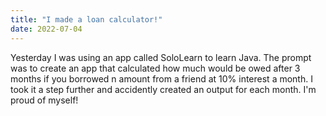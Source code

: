 ```yaml
---
title: "I made a loan calculator!"
date: 2022-07-04
---
```

Yesterday I was using an app called SoloLearn to learn Java. The prompt was to create an app that calculated how much would be owed after 3 months if you borrowed n amount from a friend at 10% interest a month. I took it a step further and accidently created an output for each month. I'm proud of myself!
